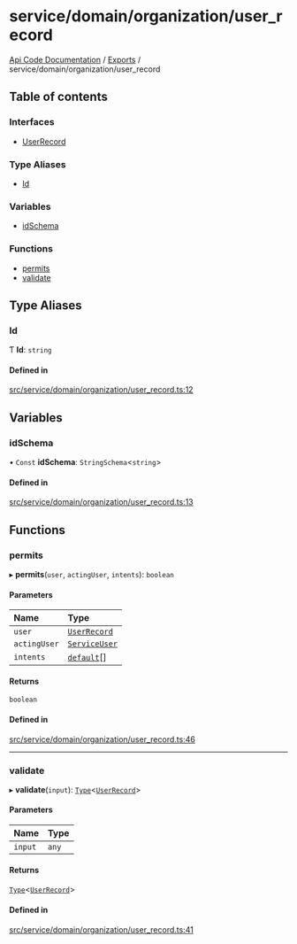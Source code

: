 # service/domain/organization/user\_record
 
[Api Code Documentation](../README.md) / [Exports](../modules.md) / service/domain/organization/user\_record

## Table of contents

### Interfaces

- [UserRecord](../interfaces/service_domain_organization_user_record.UserRecord.md)

### Type Aliases

- [Id](service_domain_organization_user_record.md#id)

### Variables

- [idSchema](service_domain_organization_user_record.md#idschema)

### Functions

- [permits](service_domain_organization_user_record.md#permits)
- [validate](service_domain_organization_user_record.md#validate)

## Type Aliases

### Id

Ƭ **Id**: `string`

#### Defined in

[src/service/domain/organization/user_record.ts:12](https://github.com/openkfw/TruBudget/blob/2e43ea7/api/src/service/domain/organization/user_record.ts#L12)

## Variables

### idSchema

• `Const` **idSchema**: `StringSchema`\<`string`\>

#### Defined in

[src/service/domain/organization/user_record.ts:13](https://github.com/openkfw/TruBudget/blob/2e43ea7/api/src/service/domain/organization/user_record.ts#L13)

## Functions

### permits

▸ **permits**(`user`, `actingUser`, `intents`): `boolean`

#### Parameters

| Name | Type |
| :------ | :------ |
| `user` | [`UserRecord`](../interfaces/service_domain_organization_user_record.UserRecord.md) |
| `actingUser` | [`ServiceUser`](../interfaces/service_domain_organization_service_user.ServiceUser.md) |
| `intents` | [`default`](authz_intents.md#default)[] |

#### Returns

`boolean`

#### Defined in

[src/service/domain/organization/user_record.ts:46](https://github.com/openkfw/TruBudget/blob/2e43ea7/api/src/service/domain/organization/user_record.ts#L46)

___

### validate

▸ **validate**(`input`): [`Type`](result.md#type)\<[`UserRecord`](../interfaces/service_domain_organization_user_record.UserRecord.md)\>

#### Parameters

| Name | Type |
| :------ | :------ |
| `input` | `any` |

#### Returns

[`Type`](result.md#type)\<[`UserRecord`](../interfaces/service_domain_organization_user_record.UserRecord.md)\>

#### Defined in

[src/service/domain/organization/user_record.ts:41](https://github.com/openkfw/TruBudget/blob/2e43ea7/api/src/service/domain/organization/user_record.ts#L41)
